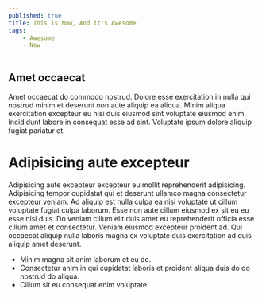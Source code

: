 ```yaml
---
published: true
title: This is Now, And it's Awesome
tags: 
    - Awesome
    - Now
---
```


## Amet occaecat

Amet occaecat do commodo nostrud. Dolore esse exercitation in nulla qui nostrud minim et deserunt non aute aliquip ea aliqua. Minim aliqua exercitation excepteur eu nisi duis eiusmod sint voluptate eiusmod enim. Incididunt labore in consequat esse ad sint. Voluptate ipsum dolore aliquip fugiat pariatur et.

# Adipisicing aute excepteur

Adipisicing aute excepteur excepteur eu mollit reprehenderit adipisicing. Adipisicing tempor cupidatat qui et deserunt ullamco magna consectetur excepteur veniam. Ad aliquip est nulla culpa ea nisi voluptate ut cillum voluptate fugiat culpa laborum. Esse non aute cillum eiusmod ex sit eu eu esse nisi duis. Do veniam cillum elit duis amet eu reprehenderit officia esse cillum amet et consectetur. Veniam eiusmod excepteur proident ad. Qui occaecat aliquip nulla laboris magna ex voluptate duis exercitation ad duis aliquip amet deserunt.

* Minim magna sit anim laborum et eu do.
* Consectetur anim in qui cupidatat laboris et proident aliqua duis do do nostrud do aliqua.
* Cillum sit eu consequat enim voluptate.